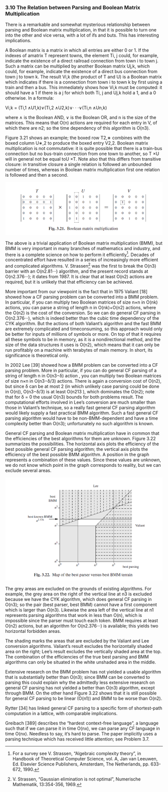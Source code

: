 ### 3.10 The Relation between Parsing and Boolean Matrix Multiplication

There is a remarkable and somewhat mysterious relationship between parsing and Boolean matrix multiplication, in that it is possible to turn one into the other and vice versa, with a lot of ifs and buts. This has interesting implications.

A Boolean matrix is a matrix in which all entries are either 0 or 1. If the indexes of amatrix T represent towns, the element Ti, j could, for example, indicate the existence of a direct railroad connection from town i to town j. Such a matrix can be multiplied by another Boolean matrix Uj,k, which could, for example, indicate the existence of a direct bus connection from town j to town k. The result Vi,k (the product of T and U) is a Boolean matrix which indicates if there is a connection from town i to town k by first using a train and then a bus. This immediately shows how Vi,k must be computed: it should have a 1 if there is a j for which both Ti, j and Uj,k hold a 1, and a 0 otherwise. In a formula:

Vi,k = (Ti,1 ∧U1,k)∨(Ti,2 ∧U2,k)∨· · ·∨(Ti,n ∧Un,k)

where ∧ is the Boolean AND, ∨ is the Boolean OR, and n is the size of the matrices. This means that O(n) actions are required for each entry in V, of which there are n2; so the time dependency of this algorithm is O(n3).

Figure 3.21 shows an example; the boxed row T2,∗ combines with the boxed column U∗,2 to produce the boxed entry V2,2. Boolean matrix multiplication is not commutative: it is quite possible that there is a train-bus connection but no bus-train connection from one town to another, so T ×U will in general not be equal toU ×T. Note also that this differs from transitive closure: in transitive closure a single relation is followed an unbounded number of times, whereas in Boolean matrix multiplication first one relation is followed and then a second.

![图1 Fig3.21](../../img/3.10_1-Fig.3.21.png)

The above is a trivial application of Boolean matrix multiplication (BMM), but BMM is very important in many branches of mathematics and industry, and there is a complete science on how to perform it efficiently[^1]. Decades of concentrated effort have resulted in a series of increasingly more efficient and complicated algorithms. V. Strassen[^2] was the first to break the O(n3) barrier with an O(n2.81···) algorithm, and the present record stands at O(n2.376···); it dates from 1987. It is clear that at least O(n2) actions are required, but it is unlikely that that efficiency can be achieved.

More important from our viewpoint is the fact that in 1975 Valiant [18] showed how a CF parsing problem can be converted into a BMM problem. In particular, if you can multiply two Boolean matrices of size n×n in O(nk) actions, you can parse a string of length n in O(nk)+O(n2) actions, where the O(n2) is the cost of the conversion. So we can do general CF parsing in O(n2.376···), which is indeed better than the cubic time dependency of the CYK algorithm. But the actions of both Valiant’s algorithm and the fast BMM are extremely complicated and timeconsuming, so this approach would only be better for inputs of millions of symbols or more. On top of that it requires all these symbols to be in memory, as it is a nondirectional method, and the size of the data structures it uses is O(n2), which means that it can only be run profitably on a machine with terabytes of main memory. In short, its significance is theoretical only.

In 2002 Lee [39] showed how a BMM problem can be converted into a CF parsing problem. More in particular, if you can do general CF parsing of a string of length n in O(n3−δ) action , you can multiply two Boolean matrices of size n×n in O(n3−δ/3) actions. There is again a conversion cost of O(n2), but since δ can be at most 2 (in which unlikely case parsing could be done in O(n)), O(n3−δ/3) is at least O(n213 ), which dominates the O(n2); note that for δ = 0 the usual O(n3) bounds for both problems result. The computational efforts involved in Lee’s conversion are much smaller than those in Valiant’s technique, so a really fast general CF parsing algorithm would likely supply a fast practical BMM algorithm. Such a fast general CF parsing algorithm would have to be non-BMM-dependent and have a time complexity better than O(n3); unfortunately no such algorithm is known.

General CF parsing and Boolean matrix multiplication have in common that the efficiencies of the best algorithms for them are unknown. Figure 3.22 summarizes the possibilities. The horizontal axis plots the efficiency of the best possible general CF parsing algorithm; the vertical axis plots the efficiency of the best possible BMM algorithm. A position in the graph represents a combination of these values. Since these values are unknown, we do not know which point in the graph corresponds to reality, but we can exclude several areas.

![图1 Fig3.22](../../img/3.10_2-Fig.3.22.png)

The grey areas are excluded on the grounds of existing algorithms. For example, the grey area on the right of the vertical line at n3 is excluded because we have the CYK algorithm, which does general CF parsing in O(n3); so the pair (best parser, best BMM) cannot have a first component which is larger than O(n3). Likewise the area left of the vertical line at n1 represents parsing algorithms that work in less than O(n), which is impossible since the parser must touch each token. BMM requires at least O(n2) actions, but an algorithm for O(n2.376···) is available; this yields two horizontal forbidden areas.

The shading marks the areas that are excluded by the Valiant and Lee conversion algorithms. Valiant’s result excludes the horizontally shaded area on the right; Lee’s result excludes the vertically shaded area at the top. The combination of the efficiencies of the true best parsing and BMM algorithms can only be situated in the white unshaded area in the middle.

Extensive research on the BMM problem has not yielded a usable algorithm that is substantially better than O(n3); since BMM can be converted to parsing this could explain why the admittedly less extensive research on general CF parsing has not yielded a better than O(n3) algorithm, except through BMM. On the other hand Figure 3.22 shows that it is still possible for general CF parsing to be linear (O(n1)) and BMM to be worse than O(n2).

Rytter [34] has linked general CF parsing to a specific form of shortest-path computation in a lattice, with comparable implications.

Greibach [389] describes the “hardest context-free language”, a language such that if we can parse it in time O(nx), we can parse any CF language in time O(nx). Needless to say, it’s hard to parse. The paper implicitly uses a parsing technique which has received little attention; see Problem 3.7.

[^1]: For a survey see V. Strassen, “Algebraic complexity theory”, in Handbook of Theoretical Computer Science, vol. A, Jan van Leeuwen, Ed. Elsevier Science Publishers, Amsterdam, The Netherlands, pp. 633-672, 1990.

[^2]: V. Strassen, “Gaussian elimination is not optimal”, Numerische Mathematik, 13:354-356, 1969.
